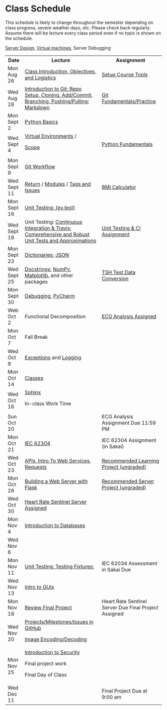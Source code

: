 # Class Schedule

This schedule is likely to change throughout the semester depending on class
progress, severe weather days, etc.  Please check back regularly.  Assume there 
will be lecture every class period even if no topic is shown on the schedule.

<table>

<tr>
<th>Date</th>
<th>Lecture</th>
<th>Assignment</th>
</tr>

<tr>
<td>Mon Aug 26</td>
  <td><a href="Lectures/Intro_Lecture.md">Class Introduction, Objectives, and Logistics</a></td>
  <td><a href="Assignments/01_tool_setup_git_intro.md">Setup Course Tools</a></td>
</tr>

<tr>
<td>Wed Aug 28</td>
<td><a href="Lectures/intro_to_git.md">Introduction to Git:  Repo Setup, 
  Cloning, Add/Commit, Branching, Pushing/Pulling</a>;   
  <a href="Resources/markdown.md">Markdown</a></td>
  
  <td><a href="Assignments/02_git_fundamentals_practice.md">Git Fundamentals/Practice</a></td
</tr>

<tr>
<td>Mon Sept 2</td>
  <td><a href="Lectures/python_basics.md">Python Basics</a>
  </td>
  <td></td>
</tr>

<tr>
<td>Wed Sept 4</td>
<td><a href="Lectures/virtual_environments.md">Virtual Environments</a> / 

<a href="Lectures/variable_scope.md">Scope</a>

</td>
<td><a href="Assignments/PythonFundamentalAssignment.md">Python Fundamentals</a></td>
</tr>

<tr>
<td>Mon Sept 9</td> 
<td><a href="Lectures/git_workflow.md">Git Workflow</a> 
</td>
<td></td>
</tr>

<tr>
<td>Wed Sept 11</td>
<td>
<a href="Lectures/return_keyword.md">Return</a> /
<a href="Lectures/modules.md">Modules</a> / 
<a href="Lectures/git_workflow_more.md">Tags and Issues</a> 
</td>
<td><a href="Assignments/BMICalculatorAssignment.md">BMI Calculator</a></td>
</tr>

<tr>
<td>Mon Sept 16</td>
<td><a href="Lectures/unit_testing.md">Unit Testing: (py.test)</a></td>
<td></td>
</tr>

<tr>
<td>Wed Sept 18</td>
<td>Unit Testing: <a href="Lectures/continuous_integration_travis.md">Continuous 
Integration & Travis</a>;
<a href="Lectures/robust_testing.md">Comprehensive and Robust Unit Tests and Approximations</a></td>
<td><a href="Assignments/UnitTestingCIAssignment.md">Unit Testing & CI Assignment</a></td>
</tr>

<tr>
<td>Mon Sept 23</td>
<td><a href="Lectures/dictionaries.md">Dictionaries</a>;
<a href="Lectures/json.md">JSON</td>
<td></td>
</tr>

<tr>
<td>Wed Sept 25</td>
<td>
<a href="Lectures/docstrings.md">Docstrings</a>;
<a href="Lectures/numpy.md">NumPy</a>, 
<a href="Lectures/matplotlib.md">Matplotlib</a>, and other packages</a>
</td>
<td><a href="Assignments/TSHTestDataConversion">TSH Test Data Conversion</td>
</tr>

<tr>
<td>Mon Sept 30</td>
<td><a href="Lectures/debugging.md">Debugging</a>, 
<a href="Resources/PyCharm">PyCharm</a></td>
<td></td>
</tr>

<tr>
<td>Web Oct 2</td>
<td>Functional Decomposition</td>
<td><a href="Assignments/ECG_Analysis">ECG Analysis Assigned</a></td>
</tr>

<tr>
<td>Mon Oct 7</td>
<td>Fall Break

</td>
<td></td>
</tr>

<tr>
<td>Wed Oct 9</td>
<td><a href="Lectures/exceptions_active_lecture.md">Exceptions</a> and 
<a href="Lectures/logging.md">Logging</a>
</td>
<td></td>
</tr>

<tr>
<td>Mon Oct 14</td>
<td>
<a href="Lectures/classes.md">Classes</a>  
</td>
<td></td>
</tr>

<tr>
<td>Wed Oct 16</td>
<td><a href="Lectures/sphinx.md">Sphinx</a>

In-class Work Time
</td>
<td></td>
</tr>

<tr>
<td> Sun Oct 20</td>
<td></td>
<td>ECG Analysis Assignment Due 11:59 PM</td>
<tr>

<td>Mon Oct 21</td>
<td><a href="https://en.wikipedia.org/wiki/IEC_62304">IEC 62304</td>
<td>IEC 62304 Assignment (in Sakai)</td>
</tr>

<tr>
<td>Wed Oct 23</td>
<td><a href="Lectures/apis_webservices_requests.md">
APIs, Intro To Web Services, Requests</a></td>
<td><a href="Lectures/name_server_project.md">Recommended Learning Project (ungraded)</a></td>
</tr>

<tr>
<td>Mon Oct 28</td>
<td><a href="Lectures/flask_server_setup.md">
       Building a Web Server with Flask</a></td>
<td><a href="Lectures/time_server_project.md">Recommended Server Project
(ungraded)</a></td>
</tr>

<tr>
<td>Wed Oct 30</td>
  <a href="Resources/server_code_design.md">Server Design</a>,   
  <a href="Resources/virtual_machines.md">Virtual machines</a>, Server Debugging
  </td>
  <td><a href="Assignments/heart_rate_sentinel_server_assignment.md">Heart Rate Sentinel Server Assigned</td> 
</tr>

<tr>
<td>Mon Nov 4</td>

  <td><a href="https://github.com/awaxye/BME547/blob/master/Lectures/Lecture15Mar27.md">Introduction to Databases</td>
<td>

</td>
</tr>

<tr>
<td>Wed Nov 6</td>

  <td></td>
  <td></td>
</tr>

<tr>
  <td>Mon Nov 11</td>
  <td><a href="Lectures/testing_fixtures_and_other_testing.md">Unit Testing:  Testing Fixtures</a>;</td>
  <td>IEC 62034 Assessment in Sakai Due</td>
</tr>

<tr>
<td>Wed Nov 13</td>
<td><a href="Lectures/intro_to_gui.md">Intro to GUIs</a></td>
<td></td>
</tr>

<tr>
<td>Mon Nov 18</td>
<td><a href="Lectures/April-5-2019-Misc.md">Review Final Project</a></td>
<td>Heart Rate Sentinel Server Due

<!--<a href="Assignments/final_image_processor.md">-->Final Project Assigned</td>
</tr>

<tr>
<td>Wed Nov 20</td>
<td><a href="Lectures/github_teams.md">Projects/Milestones/Issues in GitHub</a>

<a href="Lectures/image_encoding_decoding.md">Image Encoding/Decoding</a>
</td>
<td></td>
</tr>

<tr>
<td>Mon Nov 25</td>
<td><a href="Lectures/intro_to_security.md">Introduction to Security</a>

Final project work

Final Day of Class
</td>
<td></td>
</tr>

<tr>
<td>Wed Dec 11</td>
<td></td>
<td> Final Project Due at 9:00 am </td>
</tr>

<table>
